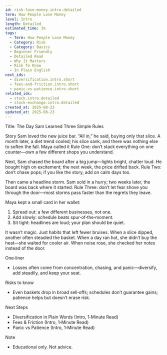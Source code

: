 ```yaml
---
id: risk-lose-money.intro.detailed
term: How People Lose Money
level: Intro
length: Detailed
estimated_time: 3m
tags:
  - Term: How People Lose Money
  - Category: Risk
  - Category: Basics
  - Beginner Friendly
  - Detailed Read
  - Why It Matters
  - Risk To Know
  - In Plain English
next_ids:
  - diversification.intro.short
  - fees-and-friction.intro.short
  - panic-vs-patience.intro.short
related_ids:
  - stock.intro.detailed
  - stock-exchange.intro.detailed
created_at: 2025-08-23
updated_at: 2025-08-23
---
```


Title: The Day Sam Learned Three Simple Rules

Story
Sam loved the new juice bar. “All in,” he said, buying only that slice. A month later, a diet trend cooled; his slice sank, and there was nothing else to soften the fall. Maya called it Rule One: don’t stack everything on one counter—own a few different shops you understand.

Next, Sam chased the board after a big jump—lights bright, chatter loud. He bought high on excitement; the next week, the price drifted back. Rule Two: don’t chase pops; if you like the story, add on calm days too.

Then came a headline storm. Sam sold in a hurry; two weeks later, the board was back where it started. Rule Three: don’t let fear shove you through the door—most storms pass faster than the regrets they leave.

Maya kept a small card in her wallet:
1) Spread out: a few different businesses, not one.
2) Add slowly: schedule beats spur‑of‑the‑moment.
3) Sit tight: headlines are loud; your plan should be quiet.

It wasn’t magic. Just habits that left fewer bruises. When a slice dipped, another often steadied the basket. When a day ran hot, she didn’t buy the heat—she waited for cooler air. When noise rose, she checked her notes instead of the door.

One‑liner
- Losses often come from concentration, chasing, and panic—diversify, add steadily, and keep your seat.

Risks to know
- Even baskets drop in broad sell‑offs; schedules don’t guarantee gains; patience helps but doesn’t erase risk.

Next Steps
- Diversification in Plain Words (Intro, 1‑Minute Read)
- Fees & Friction (Intro, 1‑Minute Read)
- Panic vs Patience (Intro, 1‑Minute Read)

Note
- Educational only. Not advice.

